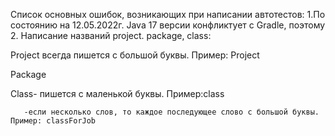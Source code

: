 Список основных ошибок, возникающих при написании автотестов:
1.По состоянию на 12.05.2022г. Java 17 версии конфликтует с  Gradle, поэтому 
2. Написание названий project. package, class:

Project всегда пишется с большой буквы. Пример: Project

Package

Class- пишется с маленькой буквы. Пример:class
       
       -если несколько слов, то каждое последующее слово с большой буквы. Пример: classForJob
       
